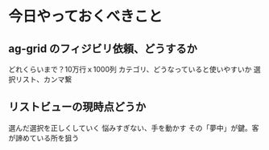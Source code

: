 # 今日やっておくべきこと

## ag-grid のフィジビリ依頼、どうするか

どれくらいまで？10万行ｘ1000列
カテゴリ、どうなっていると使いやすいか
選択リスト、カンマ繋

## リストビューの現時点どうか

選んだ選択を正しくしていく
悩みすぎない、手を動かす
その「夢中」が鍵。客が諦めている所を狙う
